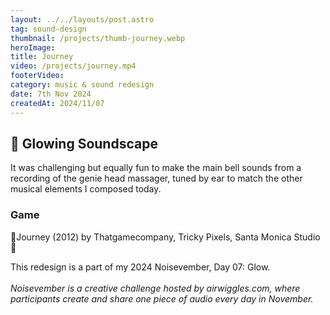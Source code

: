 ```yaml
---
layout: ../../layouts/post.astro
tag: sound-design
thumbnail: /projects/thumb-journey.webp
heroImage:
title: Journey
video: /projects/journey.mp4
footerVideo: 
category: music & sound redesign
date: 7th Nov 2024
createdAt: 2024/11/07
---
```

<h2>🌟 Glowing Soundscape</h2>

<p>It was challenging but equally fun to make the main bell sounds from a recording of the genie head massager, tuned by ear to match the other musical elements I composed today.</p>

<h3>Game</h3>
<p>🎈Journey (2012) by Thatgamecompany, Tricky Pixels, Santa Monica Studio🌌</p>
<div>
  This redesign is a part of my 2024 Noisevember, Day 07: Glow.
</div>
<br>
<div>
    <i>Noisevember is a creative challenge hosted by airwiggles.com, where participants create and share one piece of audio every day in November.</i>
</div>